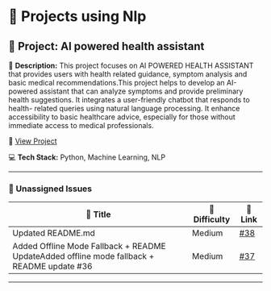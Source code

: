 # 🚀 Projects using Nlp

## 📌 Project: AI powered health assistant

📝 **Description:** This project focuses on AI POWERED HEALTH ASSISTANT that provides users with health related guidance, symptom analysis and basic medical recommendations.This project helps to develop an AI-powered assistant that can analyze symptoms and provide preliminary health suggestions. It integrates a user-friendly chatbot that responds to health- related queries using natural language processing. It enhance accessibility to basic healthcare advice, especially for those without immediate access to medical professionals.

🔗 [View Project](https://github.com/CharithaReddy18/AI-health-chatbot)

💻 **Tech Stack:** Python, Machine Learning, NLP

---

### 🐛 Unassigned Issues

| 🔖 Title | 🎯 Difficulty | 🔗 Link |
|----------|----------------|---------|
| Updated  README.md | Medium | [#38](https://github.com/CharithaReddy18/AI-health-chatbot/pull/38) |
| Added Offline Mode Fallback + README UpdateAdded offline mode fallback + README update #36 | Medium | [#37](https://github.com/CharithaReddy18/AI-health-chatbot/issues/37) |

---

